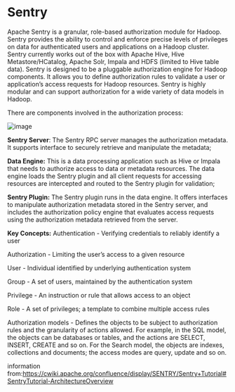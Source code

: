 
# Sentry

Apache Sentry is a granular, role-based authorization module for Hadoop. Sentry provides the ability to control and enforce precise levels of privileges on data for authenticated users and applications on a Hadoop cluster. Sentry currently works out of the box with Apache Hive, Hive Metastore/HCatalog, Apache Solr, Impala and HDFS (limited to Hive table data). Sentry is designed to be a pluggable authorization engine for Hadoop components. It allows you to define authorization rules to validate a user or application’s access requests for Hadoop resources. Sentry is highly modular and can support authorization for a wide variety of data models in Hadoop.


There are components involved in the authorization process:


![image](https://user-images.githubusercontent.com/7907123/121877268-bd0c5080-cd0a-11eb-884a-976b2c1c74ee.png)

**Sentry Server**: The Sentry RPC server manages the authorization metadata. It supports interface to securely retrieve and manipulate the metadata;

**Data Engine:** This is a data processing application such as Hive or Impala that needs to authorize access to data or metadata resources. The data engine loads the Sentry plugin and all client requests for accessing resources are intercepted and routed to the Sentry plugin for validation;

**Sentry Plugin:** The Sentry plugin runs in the data engine. It offers interfaces to manipulate authorization metadata stored in the Sentry server, and includes the authorization policy engine that evaluates access requests using the authorization metadata retrieved from the server.

**Key Concepts:**
Authentication - Verifying credentials to reliably identify a user

Authorization - Limiting the user’s access to a given resource

User - Individual identified by underlying authentication system

Group - A set of users, maintained by the authentication system

Privilege - An instruction or rule that allows access to an object

Role - A set of privileges; a template to combine multiple access rules

Authorization models - Defines the objects to be subject to authorization rules and the granularity of actions allowed. For example, in the SQL model, the objects can be databases or tables, and the actions are SELECT, INSERT, CREATE and so on. For the Search model, the objects are indexes, collections and documents; the access modes are query, update and so on.


 
information from:https://cwiki.apache.org/confluence/display/SENTRY/Sentry+Tutorial#SentryTutorial-ArchitectureOverview
